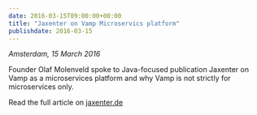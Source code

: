 ```yaml
---
date: 2016-03-15T09:00:00+00:00
title: "Jaxenter on Vamp Microservics platform"
publishdate: 2016-03-15
---
```

*Amsterdam, 15 March 2016*

Founder Olaf Molenveld spoke to Java-focused publication Jaxenter on Vamp as a microservices platform and why
Vamp is not strictly for microservices only.

Read the full article on [jaxenter.de](https://jaxenter.de/very-awesome-microservices-platform-36375)

<!--more-->
